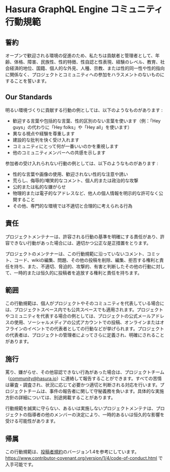 # Hasura GraphQL Engine コミュニティ行動規範

## 誓約

オープンで歓迎される環境の促進のため、私たちは貢献者と管理者として、年齢、体格、障害、民族性、性的特徴、性自認と性表現、経験のレベル、教育、社会経済的地位、国籍、個人的な外見、人種、宗教、または性的同一性や性的指向に関係なく、プロジェクトとコミュニティへの参加をハラスメントのないものにすることを誓います。

## Our Standards

明るい環境づくりに貢献する行動の例としては、以下のようなものがあります :

* 歓迎する言葉や包括的な言葉、性的区別のない言葉を使います（例：「Hey guys」の代わりに「Hey folks」や「Hey all」を使います）
* 異なる視点や経験を尊重します
* 建設的な批判を快く受け入れます
* コミュニティにとって何が一番いいのかを重視します
* 他のコミュニティメンバーへの共感を示します

参加者の受け入れられない行動の例としては、以下のようなものがあります :

* 性的な言葉や画像の使用、歓迎されない性的な注意や誘い
* 荒らし、侮辱的/嘲笑的なコメント、個人的または政治的な攻撃
* 公的または私的な嫌がらせ
* 物理的または電子的なアドレスなど、他人の個人情報を明示的な許可なく公開すること
* その他、専門的な環境では不適切と合理的に考えられる行為

## 責任

プロジェクトメンテナーは、許容される行動の基準を明確にする責任があり、許容できない行動があった場合には、適切かつ公正な是正措置をとります。

プロジェクトのメンテナーは、この行動規範に沿っていないコメント、コミット、コード、wikiの編集、問題、その他の投稿を削除、編集、拒否する権利と責任を持ち、また、不適切、脅迫的、攻撃的、有害と判断したその他の行動に対して、一時的または恒久的に投稿者を追放する権利と責任を持ちます。

## 範囲

この行動規範は、個人がプロジェクトやそのコミュニティを代表している場合には、プロジェクトスペース内でも公共スペースでも適用されます。プロジェクトやコミュニティを代表する場合の例としては、プロジェクトの公式メールアドレスの使用、ソーシャルメディアの公式アカウントでの投稿、オンラインまたはオフラインのイベントでの代表者としての行動などが挙げられます。プロジェクトの代表者は、プロジェクトの管理者によってさらに定義され、明確にされることがあります。

## 施行

罵り、嫌がらせ、その他容認できない行為があった場合は、プロジェクトチーム（community@hasura.io）に連絡して報告することができます。すべての苦情は審査・調査され、状況に応じて必要かつ適切と判断される対応を行います。プロジェクトチームは、事件の報告者に関して守秘義務を負います。具体的な実施方針の詳細については、別途掲載することがあります。

行動規範を誠実に守らない、あるいは実施しないプロジェクトメンテナは、プロジェクトの指導者の他のメンバーの決定により、一時的あるいは恒久的な影響を受ける可能性があります。

## 帰属

この行動規範は、[投稿者規約][homepage]のバージョン1.4を参考にしています。
https://www.contributor-covenant.org/version/1/4/code-of-conduct.html で入手可能です。

[homepage]: https://www.contributor-covenant.org
